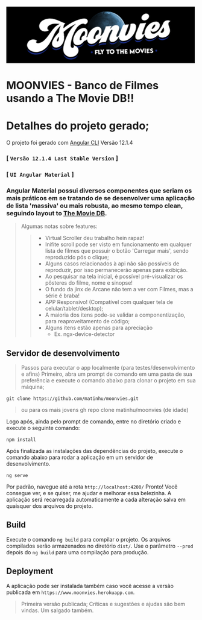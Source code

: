 ![Moonvies - A The Movie DB study Project!](logoF.png)

# MOONVIES - Banco de Filmes usando a The Movie DB!!


# Detalhes do projeto gerado;

O projeto foi gerado com [Angular CLI](https://github.com/angular/angular-cli) Versão 12.1.4
### [ ``Versão 12.1.4 Last Stable Version`` ]
### [ ``UI Angular Material`` ]

### Angular Material possui diversos componentes que seriam os mais práticos em se tratando de se desenvolver uma aplicação de lista 'massiva' ou mais robusta, ao mesmo tempo clean, seguindo layout to [The Movie DB](https://www.themoviedb.org/).
> Algumas notas sobre features:
>> - Virtual Scroller deu trabalho hein rapaz!
>> - Inifite scroll pode ser visto em funcionamento em qualquer lista de filmes que possuir o botão 'Carregar mais', sendo reproduzido pós o clique;
>> - Alguns casos relacionados à api não são possíveis de reproduzir, por isso permanecerão apenas para exibição.
>> - Ao pesquisar na tela inicial, é possível pré-visualizar os pôsteres do filme, nome e sinopse!
>> - O fundo da jinx de Arcane não tem a ver com Filmes, mas a série é braba!
>> - APP Responsivo! (Compatível com qualquer tela de celular/tablet/desktop);
>> - A maioria dos itens pode-se validar a componentização, para reaproveitamento de código;
>> - Alguns itens estão apenas para apreciação 
>>      - Ex. ngx-device-detector
## Servidor de desenvolvimento

> Passos para executar o app localmente (para testes/desenvolvimento e afins)
 Primeiro, abra um prompt de comando em uma pasta de sua preferência e execute o comando abaixo para clonar o projeto em sua máquina;
```
git clone https://github.com/matinhu/moonvies.git
```
> ou para os mais jovens gh repo clone matinhu/moonvies (de idade)

Logo após, ainda pelo prompt de comando, entre no diretório criado e execute o seguinte comando:

```
npm install
```

Após finalizada as instalações das dependências do projeto, execute o comando abaixo para rodar a aplicação em um servidor de desenvolvimento.

```
ng serve
```

Por padrão, navegue até a rota `http://localhost:4200/` Pronto! Você consegue ver, e se quiser, me ajudar e melhorar essa belezinha.
A aplicação será recarregada automaticamente a cada alteração salva em quaisquer dos arquivos do projeto.

## Build

Execute o comando `ng build` para compilar o projeto. Os arquivos compilados serão armazenados no diretório `dist/`. Use o parâmetro `--prod` depois do `ng build` para uma compilação para produção.

## Deployment

A aplicação pode ser instalada também caso você acesse a versão publicada em `https://www.moonvies.herokuapp.com`.

> Primeira versão publicada; Críticas e sugestões e ajudas são bem vindas. Um salgado também.
>
